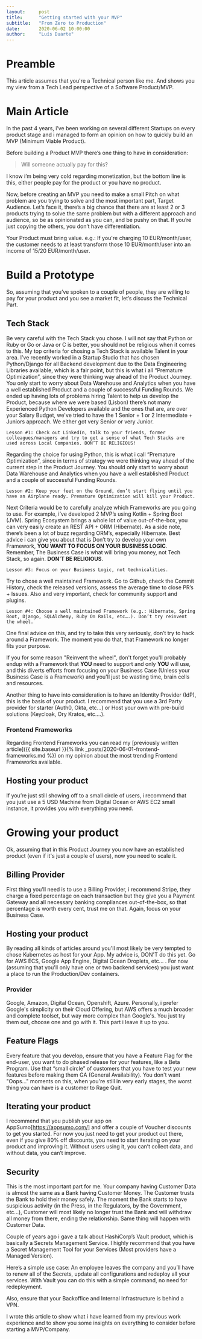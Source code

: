 ```yaml
---
layout:     post
title:      "Getting started with your MVP"
subtitle:   "From Zero to Production"
date:       2020-06-02 10:00:00
author:     "Luís Duarte"
---
```


# Preamble
This article assumes that you're a Technical person like me. And shows you my view from a Tech Lead perspective of a Software Product/MVP.

# Main Article

In the past 4 years, i’ve been working on several different Startups on every product stage and i managed to form an opinion on how to quickly build an MVP (Minimum Viable Product).

Before building a Product MVP there’s one thing to have in consideration:

> Will someone actually pay for this?

I know i’m being very cold regarding monetization, but the bottom line is this, either people pay for the product or you have no product. 

Now, before creating an MVP you need to make a small Pitch on what problem are you trying to solve and the most important part, Target Audience. Let’s face it, there’s a big chance that there are at least 2 or 3 products trying to solve the same problem but with a different approach and audience, so be as opinionated as you can, and be pushy on that. If you’re just copying the others, you don’t have differentiation.

Your Product must bring value. e.g.: If you're charging 10 EUR/month/user, the customer needs to at least transform those 10 EUR/month/user into an income of 15/20 EUR/month/user.

# Build a Prototype
So, assuming that you’ve spoken to a couple of people, they are willing to pay for your product and you see a market fit, let’s discuss the Technical Part.

## Tech Stack
Be very careful with the Tech Stack you chose. I will not say that Python or Ruby or Go or Java or C is better, you should not be religious when it comes to this. My top criteria for chosing a Tech Stack is available Talent in your area. I’ve recently worked in a Startup Studio that has chosen Python/Django for all Backend development due to the Data Engineering Libraries available, which is a fair point, but this is what i all “Premature Optimization”, since they were thinking way ahead of the Product Journey. You only start to worry about Data Warehouse and Analytics when you have a well established Product and a couple of successful Funding Rounds. We ended up having lots of problems hiring Talent to help us develop the Product, because where we were based (Lisbon) there’s not many Experienced Python Developers available and the ones that are, are over your Salary Budget, we've tried to have the 1 Senior + 1 or 2 Intermediate + Juniors approach. We either got very Senior or very Junior.

```
Lesson #1: Check out LinkedIn, talk to your friends, former colleagues/managers and try to get a sense of what Tech Stacks are used across Local Companies. DON’T BE RELIGIOUS!
```

Regarding the choice for using Python, this is what i call “Premature Optimization”, since in terms of strategy we were thinking way ahead of the current step in the Product Journey. You should only start to worry about Data Warehouse and Analytics when you have a well established Product and a couple of successful Funding Rounds.

```
Lesson #2: Keep your feet on the Ground, don’t start flying until you have an Airplane ready. Premature Optimization will kill your Product.
```

Next Criteria would be to carefully analyze which Frameworks are you going to use. For example, i’ve developed 2 MVP’s using Kotlin + Spring Boot (JVM). Spring Ecosystem brings a whole lot of value out-of-the-box, you can very easily create an REST API + ORM (Hibernate).
As a side note, there’s been a lot of buzz regarding ORM’s, especially Hibernate. Best advice i can give you about that is Don’t try to develop your own Framework, **YOU WANT TO FOCUS ON YOUR BUSINESS LOGIC**. Remember, The Business Case is what will bring you money, not Tech Stack, so again. **DON’T BE RELIGIOUS**.

```
Lesson #3: Focus on your Business Logic, not technicalities.
```

Try to chose a well maintained Framework. Go to Github, check the Commit History, check the released versions, assess the average time to close PR’s + Issues. Also and very important, check for community support and plugins.

```
Lesson #4: Choose a well maintained Framework (e.g.: Hibernate, Spring Boot, Django, SQLAlchemy, Ruby On Rails, etc….). Don’t try reinvent the wheel.
```

One final advice on this, and try to take this very seriously, don’t try to hack around a Framework. The moment you do that, that Framework no longer fits your purpose.

If you for some reason "Reinvent the wheel", don't forget you'll probably endup with a Framework that **YOU** need to support and only **YOU** will use, and this diverts efforts from focusing on your Business Case (Unless your Business Case is a Framework) and you'll just be wasting time, brain cells and resources.

Another thing to have into consideration is to have an Identity Provider (IdP), this is the basis of your product. I recommend that you use a 3rd Party provider for starter (Auth0, Okta, etc…) or Host your own with pre-build solutions (Keycloak, Ory Kratos, etc….).


### Frontend Frameworks
Regarding Frontend Frameworks you can read my [previously written article]({{ site.baseurl }}{% link _posts/2020-06-01-frontend-frameworks.md %}) on my opinion about the most trending Frontend Frameworks available.

## Hosting your product
If you’re just still showing off to a small circle of users, i recommend that you just use a 5 USD Machine from Digital Ocean or AWS EC2 small instance, it provides you with everything you need.

# Growing your product
Ok, assuming that in this Product Journey you now have an established product (even if it's just a couple of users), now you need to scale it.

## Billing Provider
First thing you’ll need is to use a Billing Provider, i recommend Stripe, they charge a fixed percentage on each transaction but they give you a Payment Gateway and all necessary banking compliances out-of-the-box, so that percentage is worth every cent, trust me on that. Again, focus on your Business Case.

## Hosting your product
By reading all kinds of articles around you'll most likely be very tempted to chose Kubernetes as host for your App. My advice is, DON'T do this yet.
Go for AWS ECS, Google App Engine, Digital Ocean Droplets, etc... . For now (assuming that you'll only have one or two backend services) you just want a place to run the Production/Dev containers.

### Provider
Google, Amazon, Digital Ocean, Openshift, Azure. Personally, i prefer Google's simplicity on their Cloud Offering, but AWS offers a much broader and complete toolset, but way more complex than Google's. You just try them out, choose one and go with it. This part i leave it up to you.

## Feature Flags
Every feature that you develop, ensure that you have a Feature Flag for the end-user, you want to do phased release for your features, like a Beta Program. Use that “small circle” of customers that you have to test your new features before making them GA (General Availability). You don't want "Oops..." moments on this, when you're still in very early stages, the worst thing you can have is a customer to Rage Quit.

## Iterating your product
I recommend that you publish your app on AppSumo[https://appsumo.com/] and offer a couple of Voucher discounts to get you started. For now you just need to get your product out there, even if you give 80% off discounts, you need to start iterating on your product and improving it. Without users using it, you can’t collect data, and without data, you can’t improve.

## Security
This is the most important part for me. Your company having Customer Data is almost the same as a Bank having Customer Money. The Customer trusts the Bank to hold their money safely. The moment the Bank starts to have suspicious activity (in the Press, in the Regulators, by the Government, etc...), Customer will most likely no longer trust the Bank and will withdraw all money from there, ending the relationship. Same thing will happen with Customer Data.

Couple of years ago i gave a talk about HashiCorp’s Vault product, which is basically a Secrets Management Service. I highly recommend that you have a Secret Management Tool for your Services (Most providers have a Managed Version).

Here’s a simple use case: An employee leaves the company and you’ll have to renew all of the Secrets, update all configurations and redeploy all your services. With Vault you can do this with a simple command, no need for redeployment.

Also, ensure that your Backoffice and Internal Infrastructure is behind a VPN.



I wrote this article to show what i have learned from my previous work experience and to show you some insights on everything to consider before starting a MVP/Company.